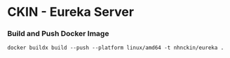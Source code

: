 # CKIN - Eureka Server

### Build and Push Docker Image

```shell
docker buildx build --push --platform linux/amd64 -t nhnckin/eureka .
```
